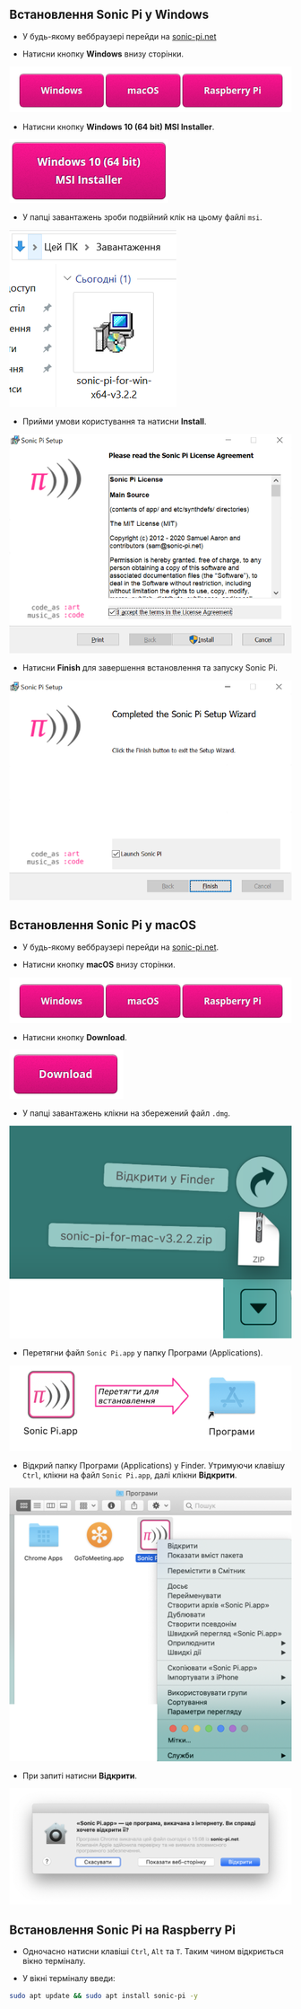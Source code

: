 ## Встановлення Sonic Pi у Windows

- У будь-якому веббраузері перейди на [sonic-pi.net](https://sonic-pi.net/)

- Натисни кнопку **Windows** внизу сторінки.

![завантаження](images/download-buttons.png)

- Натисни кнопку **Windows 10 (64 bit) MSI Installer**.

![msi](images/msi-installer.png)

- У папці завантажень зроби подвійний клік на цьому файлі `msi`.

![windows1](images/windows1.png)

- Прийми умови користування та натисни **Install**.

![windows2](images/windows2.png)

- Натисни **Finish** для завершення встановлення та запуску Sonic Pi.

![windows3](images/windows3.png)


## Встановлення Sonic Pi у macOS

- У будь-якому веббраузері перейди на [sonic-pi.net](https://sonic-pi.net/).

- Натисни кнопку **macOS** внизу сторінки.

![завантаження](images/download-buttons.png)

- Натисни кнопку **Download**.

![завантаження](images/download.png)

- У папці завантажень клікни на збережений файл `.dmg`.

![macOS1](images/macOS1.png)

- Перетягни файл `Sonic Pi.app` у папку Програми (Applications).

![macOS2](images/macOS2.png)

- Відкрий папку Програми (Applications) у Finder. Утримуючи клавішу `Ctrl`, клікни на файл `Sonic Pi.app`, далі клікни **Відкрити**.

![macOS3](images/macOS3.png)

- При запиті натисни **Відкрити**.

![macOS4](images/macOS4.png)

## Встановлення Sonic Pi на Raspberry Pi

- Одночасно натисни клавіші `Ctrl`, `Alt` та `T`. Таким чином відкриється вікно терміналу.

- У вікні терміналу введи:

```bash
sudo apt update && sudo apt install sonic-pi -y
```

